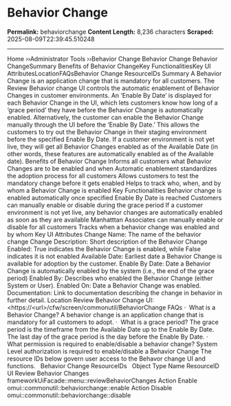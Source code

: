 # Behavior Change

**Permalink:** behaviorchange
**Content Length:** 8,236 characters
**Scraped:** 2025-08-09T22:39:45.510248

---

Home &rsaquo;&rsaquo;Administrator Tools ››Behavior Change Behavior Change Behavior ChangeSummary Benefits of Behavior ChangeKey FunctionalitiesKey UI AttributesLocationFAQsBehavior Change ResourceIDs Summary A Behavior Change is an application change that is mandatory for all customers. The Review Behavior change UI controls&nbsp;the automatic enablement of Behavior Changes in customer environments. An &lsquo;Enable By Date&rsquo; is displayed for each Behavior Change in the UI, which lets customers know how long of a &lsquo;grace period&rsquo; they have before the Behavior Change is automatically enabled. Alternatively, the customer can enable the Behavior Change manually through the UI before the &lsquo;Enable By Date.&rsquo; This allows the customers to try out the Behavior Change in their staging environment before the specified Enable By Date. If a customer environment is not yet live, they will get all Behavior Changes enabled as of the Available Date (in other words, these features are automatically enabled as of the Available date). Benefits of Behavior Change Informs all customers what Behavior Changes are to be enabled and when Automatic enablement standardizes the adoption process for all customers Allows customers to test the mandatory change before it gets enabled Helps to track who, when, and by whom a Behavior Change is enabled Key Functionalities Behavior change is enabled automatically once specified Enable By Date is reached Customers can manually enable or disable during the&nbsp;grace period If a customer environment is not yet live, any behavior changes are automatically enabled as soon as they are available Manhatttan Associates can manually enable or disable for all customers Tracks when a behavior change was enabled and by whom Key UI Attributes Change Name: The name of the behavior change Change Description: Short description of the Behavior Change Enabled: True indicates the Behavior Change is enabled, while False indicates it is not enabled Available Date: Earliest date a Behavior Change is available for adoption by the customer. Enable By Date: Date a Behavior Change is automatically enabled by the system (i.e., the end of the grace period) Enabled By: Describes who enabled the Behavior Change (either System or User). Enabled On: Date a Behavior Change was enabled. Documentation: Link to documentation describing the change in behavior in further detail. Location Review Behavior Change UI: &lt;https://&lt;url&gt;/cfw/screen/commonutil/BehaviorChange FAQs &middot;&nbsp; What is a Behavior Change? A behavior change is an application change that is mandatory for all customers to adopt. &middot;&nbsp; What is a grace period? The grace period is the timeframe from the Available Date up to the Enable By Date. The last day of the grace period is the day before the Enable By Date. &middot;&nbsp; What permission is required to enable/disable a behavior change? System Level authorization is required to enable/disable a Behavior Change The resource IDs&nbsp;below govern user access to the Behavor change UI and functions. &nbsp; Behavior Change ResourceIDs &nbsp; Object Type Name ResourceID UI Review Behavior Changes frameworkUiFacade::menu::reviewBehaviorChanges Action Enable omui::commonutil::behaviorchange::enable Action Disable omui::commonutil::behaviorchange::disable &nbsp; &nbsp;